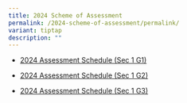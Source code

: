 ```yaml
---
title: 2024 Scheme of Assessment
permalink: /2024-scheme-of-assessment/permalink/
variant: tiptap
description: ""
---
```

<ul data-tight="true" class="tight">
    <li>
        <p><a href="/files/2024_Assessment_Schedule__Sec_1_G1_.pdf" rel="noopener noreferrer nofollow" target="_blank">2024 Assessment Schedule (Sec 1 G1)</a>
        </p>
    </li>
    <li>
        <p><a href="/files/2024_Assessment_Schedule__Sec_1_G2_.pdf" rel="noopener noreferrer nofollow" target="_blank">2024 Assessment Schedule (Sec 1 G2)</a>
        </p>
    </li>
    <li>
        <p><a href="/files/2024_Assessment_Schedule__Sec_1_G3_.pdf" rel="noopener noreferrer nofollow" target="_blank">2024 Assessment Schedule (Sec 1 G3)</a>
        </p>
    </li>
</ul>
<p></p>